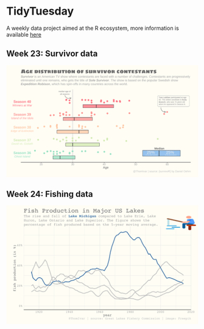 # TidyTuesday
A weekly data project aimed at the R ecosystem, more information is available [here](https://github.com/rfordatascience/tidytuesday)

## Week 23: Survivor data
![alt text](https://github.com/TIvanDijk/TidyTuesday/blob/main/Week%2023/survivor.png "TidyTuesday Week 23: Survivor Data")


## Week 24: Fishing data
![alt text](https://github.com/TIvanDijk/TidyTuesday/blob/main/Week%2024/fishing.png "TidyTuesday Week 24: Fishing Data")